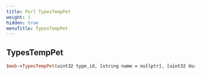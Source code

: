```yaml
---
title: Perl TypesTempPet
weight: 1
hidden: true
menuTitle: TypesTempPet
---
```

## TypesTempPet
```perl
$mob->TypesTempPet(uint32 type_id, [string name = nullptr], [uint32 duration = 0], [bool follow = 0], [mob* target = nullptr], [bool stick_targ = 0])
```